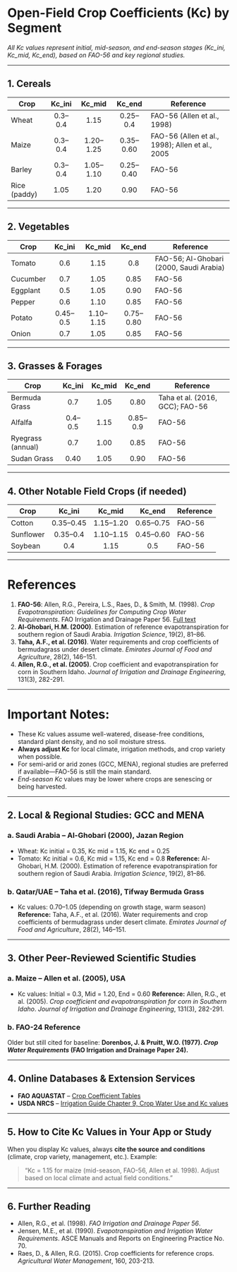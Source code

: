 <!-- @format -->

# **Open-Field Crop Coefficients (Kc) by Segment**

_All Kc values represent initial, mid-season, and end-season stages (Kc_ini, Kc_mid, Kc_end), based on FAO-56 and key regional studies._

---

## **1. Cereals**

| Crop         | Kc_ini  |  Kc_mid   |  Kc_end   | Reference                                       |
| ------------ | :-----: | :-------: | :-------: | ----------------------------------------------- |
| Wheat        | 0.3–0.4 |   1.15    | 0.25–0.4  | FAO-56 (Allen et al., 1998)                     |
| Maize        | 0.3–0.4 | 1.20–1.25 | 0.35–0.60 | FAO-56 (Allen et al., 1998); Allen et al., 2005 |
| Barley       | 0.3–0.4 | 1.05–1.10 | 0.25–0.40 | FAO-56                                          |
| Rice (paddy) |  1.05   |   1.20    |   0.90    | FAO-56                                          |

---

## **2. Vegetables**

| Crop     |  Kc_ini  |  Kc_mid   |  Kc_end   | Reference                               |
| -------- | :------: | :-------: | :-------: | --------------------------------------- |
| Tomato   |   0.6    |   1.15    |    0.8    | FAO-56; Al-Ghobari (2000, Saudi Arabia) |
| Cucumber |   0.7    |   1.05    |   0.85    | FAO-56                                  |
| Eggplant |   0.5    |   1.05    |   0.90    | FAO-56                                  |
| Pepper   |   0.6    |   1.10    |   0.85    | FAO-56                                  |
| Potato   | 0.45–0.5 | 1.10–1.15 | 0.75–0.80 | FAO-56                                  |
| Onion    |   0.7    |   1.05    |   0.85    | FAO-56                                  |

---

## **3. Grasses & Forages**

| Crop              | Kc_ini  | Kc_mid |  Kc_end  | Reference                       |
| ----------------- | :-----: | :----: | :------: | ------------------------------- |
| Bermuda Grass     |   0.7   |  1.05  |   0.80   | Taha et al. (2016, GCC); FAO-56 |
| Alfalfa           | 0.4–0.5 |  1.15  | 0.85–0.9 | FAO-56                          |
| Ryegrass (annual) |   0.7   |  1.00  |   0.85   | FAO-56                          |
| Sudan Grass       |  0.40   |  1.05  |   0.90   | FAO-56                          |

---

## **4. Other Notable Field Crops (if needed)**

| Crop      |  Kc_ini   |  Kc_mid   |  Kc_end   | Reference |
| --------- | :-------: | :-------: | :-------: | --------- |
| Cotton    | 0.35–0.45 | 1.15–1.20 | 0.65–0.75 | FAO-56    |
| Sunflower | 0.35–0.4  | 1.10–1.15 | 0.45–0.60 | FAO-56    |
| Soybean   |    0.4    |   1.15    |    0.5    | FAO-56    |

---

# **References**

1. **FAO-56**: Allen, R.G., Pereira, L.S., Raes, D., & Smith, M. (1998). _Crop Evapotranspiration: Guidelines for Computing Crop Water Requirements_. FAO Irrigation and Drainage Paper 56. [Full text](https://www.fao.org/3/x0490e/x0490e00.htm)
2. **Al-Ghobari, H.M. (2000)**. Estimation of reference evapotranspiration for southern region of Saudi Arabia. _Irrigation Science_, 19(2), 81–86.
3. **Taha, A.F., et al. (2016)**. Water requirements and crop coefficients of bermudagrass under desert climate. _Emirates Journal of Food and Agriculture_, 28(2), 146–151.
4. **Allen, R.G., et al. (2005)**. Crop coefficient and evapotranspiration for corn in Southern Idaho. _Journal of Irrigation and Drainage Engineering_, 131(3), 282-291.

---

# **Important Notes:**

- These Kc values assume well-watered, disease-free conditions, standard plant density, and no soil moisture stress.
- **Always adjust Kc** for local climate, irrigation methods, and crop variety when possible.
- For semi-arid or arid zones (GCC, MENA), regional studies are preferred if available—FAO-56 is still the main standard.
- _End-season Kc_ values may be lower where crops are senescing or being harvested.

---


## 2. **Local & Regional Studies: GCC and MENA**

### a. **Saudi Arabia – Al-Ghobari (2000), Jazan Region**

* Wheat: Kc initial = 0.35, Kc mid = 1.15, Kc end = 0.25
* Tomato: Kc initial = 0.6, Kc mid = 1.15, Kc end = 0.8
  **Reference:**
  Al-Ghobari, H.M. (2000). Estimation of reference evapotranspiration for southern region of Saudi Arabia. *Irrigation Science*, 19(2), 81–86.

### b. **Qatar/UAE – Taha et al. (2016), Tifway Bermuda Grass**

* Kc values: 0.70–1.05 (depending on growth stage, warm season)
  **Reference:**
  Taha, A.F., et al. (2016). Water requirements and crop coefficients of bermudagrass under desert climate. *Emirates Journal of Food and Agriculture*, 28(2), 146–151.

---

## 3. **Other Peer-Reviewed Scientific Studies**

### a. **Maize – Allen et al. (2005), USA**

* Kc values: Initial = 0.3, Mid = 1.20, End = 0.60
  **Reference:**
  Allen, R.G., et al. (2005). *Crop coefficient and evapotranspiration for corn in Southern Idaho*. *Journal of Irrigation and Drainage Engineering*, 131(3), 282-291.

### b. **FAO-24 Reference**

Older but still cited for baseline:
**Dorenbos, J. & Pruitt, W\.O. (1977). *Crop Water Requirements* (FAO Irrigation and Drainage Paper 24).**

---

## 4. **Online Databases & Extension Services**

* **FAO AQUASTAT** – [Crop Coefficient Tables](https://www.fao.org/aquastat/en/)
* **USDA NRCS** – [Irrigation Guide Chapter 9, Crop Water Use and Kc values](https://www.nrcs.usda.gov/resources/guides-and-instructions/irrigation-guide)

---

## 5. **How to Cite Kc Values in Your App or Study**

When you display Kc values, always **cite the source and conditions** (climate, crop variety, management, etc.). Example:

> “Kc = 1.15 for maize (mid-season, FAO-56, Allen et al. 1998). Adjust based on local climate and actual field conditions.”

---

## 6. **Further Reading**

* Allen, R.G., et al. (1998). *FAO Irrigation and Drainage Paper 56*.
* Jensen, M.E., et al. (1990). *Evapotranspiration and Irrigation Water Requirements*. ASCE Manuals and Reports on Engineering Practice No. 70.
* Raes, D., & Allen, R.G. (2015). Crop coefficients for reference crops. *Agricultural Water Management*, 160, 203-213.

